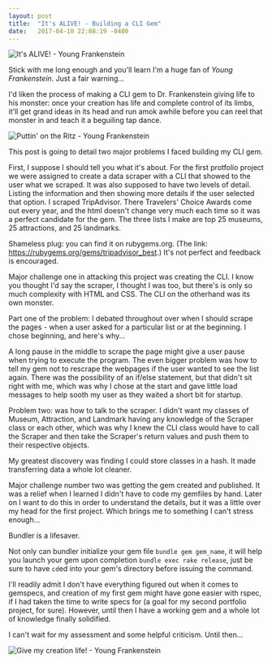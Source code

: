 ```yaml
---
layout: post
title:  "It's ALIVE! - Building a CLI Gem"
date:   2017-04-10 22:08:19 -0400
---
```



![It's ALIVE! - Young Frankenstein](http://i.imgur.com/2VwgBem.gif)

Stick with me long enough and you'll learn I'm a huge fan of *Young Frankenstein*. Just a fair warning...

I'd liken the process of making a CLI gem to Dr. Frankenstein giving life to his monster: once your creation has life and complete control of its limbs, it'll get grand ideas in its head and run amok awhile before you can reel that monster in and teach it a beguiling tap dance.

![Puttin' on the Ritz - Young Frankenstein](http://i.imgur.com/ZUy70Rl.gif)

This post is going to detail two major problems I faced building my CLI gem.

First, I suppose I should tell you what it's about. For the first protfolio project we were assigned to create a data scraper with a CLI that showed to the user what we scraped. It was also supposed to have two levels of detail. Listing the information and then showing more details if the user selected that option. I scraped TripAdvisor. There Travelers' Choice Awards come out every year, and the html doesn't change very much each time so it was a perfect candidate for the gem. The three lists I make are top 25 museums, 25 attractions, and 25 landmarks.

Shameless plug: you can find it on rubygems.org. (The link: https://rubygems.org/gems/tripadvisor_best.) It's not perfect and feedback is encouraged.

Major challenge one in attacking this project was creating the CLI. I know you thought I'd say the scraper, I thought I was too, but there's is only so much complexity with HTML and CSS. The CLI on the otherhand was its own monster.

Part one of the problem: I debated throughout over when I should scrape the pages - when a user asked for a particular list or at the beginning. I chose beginning, and here's why...

A long pause in the middle to scrape the page might give a user pause when trying to execute the program. The even bigger problem was how to tell my gem not to rescrape the webpages if the user wanted to see the list again. There was the possibility of an if/else statement, but that didn't sit right with me, which was why I chose at the start and gave little load messages to help sooth my user as they waited a short bit for startup.

Problem two: was how to talk to the scraper. I didn't want my classes of Museum, Attraction, and Landmark having any knowledge of the Scraper class or each other, which was why I knew the CLI class would have to call the Scraper and then take the Scraper's return values and push them to their respective objects.

My greatest discovery was finding I could store classes in a hash. It made transferring data a whole lot cleaner.

Major challenge number two was getting the gem created and published. It was a relief when I learned I didn't have to code my gemfiles by hand. Later on I want to do this in order to understand the details, but it was a little over my head for the first project. Which brings me to something I can't stress enough...

Bundler is a lifesaver.

Not only can bundler initialize your gem file `bundle gem gem_name`, it will help you launch your gem upon completion `bundle exec rake release`, just be sure to have `cd`ed into your gem's directory before issuing the command.

I'll readily admit I don't have everything figured out when it comes to gemspecs, and creation of my first gem might have gone easier with rspec, if I had taken the time to write specs for (a goal for my second portfolio project, for sure). However, until then I have a working gem and a whole lot of knowledge finally solidified.

I can't wait for my assessment and some helpful criticism. Until then...

![Give my creation life! - Young Frankenstein](http://i.imgur.com/hkcRLXV.gif4)

